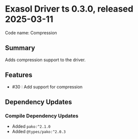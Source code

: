# Exasol Driver ts 0.3.0, released 2025-03-11

Code name: Compression

## Summary

Adds compression support to the driver.

## Features

* #30 : Add support for compression 

## Dependency Updates

### Compile Dependency Updates

* Added `pako:^2.1.0`
* Added `@types/pako:^2.0.3`
